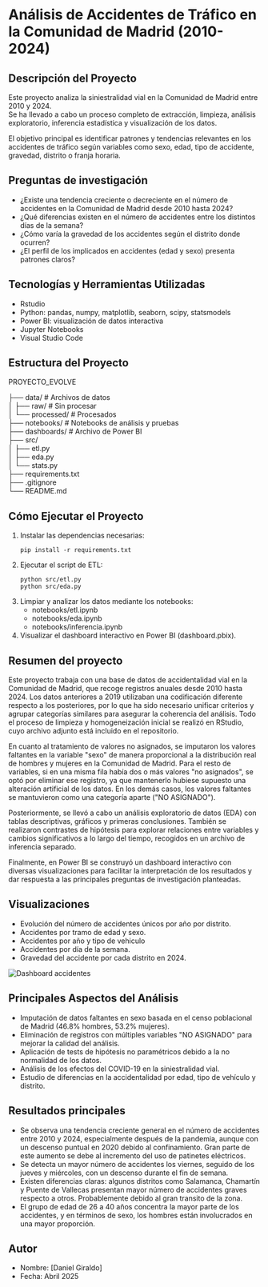 # Análisis de Accidentes de Tráfico en la Comunidad de Madrid (2010-2024)

## Descripción del Proyecto

Este proyecto analiza la siniestralidad vial en la Comunidad de Madrid entre 2010 y 2024.  
Se ha llevado a cabo un proceso completo de extracción, limpieza, análisis exploratorio, inferencia estadística y visualización de los datos.

El objetivo principal es identificar patrones y tendencias relevantes en los accidentes de tráfico según variables como sexo, edad, tipo de accidente, gravedad, distrito o franja horaria.

## Preguntas de investigación

- ¿Existe una tendencia creciente o decreciente en el número de accidentes en la Comunidad de Madrid desde 2010 hasta 2024?
- ¿Qué diferencias existen en el número de accidentes entre los distintos días de la semana?
- ¿Cómo varía la gravedad de los accidentes según el distrito donde ocurren?
- ¿El perfil de los implicados en accidentes (edad y sexo) presenta patrones claros?

## Tecnologías y Herramientas Utilizadas
- Rstudio
- Python: pandas, numpy, matplotlib, seaborn, scipy, statsmodels
- Power BI: visualización de datos interactiva
- Jupyter Notebooks
- Visual Studio Code

## Estructura del Proyecto
PROYECTO_EVOLVE

├── data/        # Archivos de datos                 
│   ├── raw/            # Sin procesar              
│   └── processed/      # Procesados                
├── notebooks/          # Notebooks de análisis y pruebas               
├── dashboards/         # Archivo de Power BI               
├── src/                
│   ├── etl.py          
│   ├── eda.py           
│   └── stats.py                 
├── requirements.txt                                   
├── .gitignore      
└── README.md


## Cómo Ejecutar el Proyecto

1. Instalar las dependencias necesarias:
    ```
    pip install -r requirements.txt
    ```
2. Ejecutar el script de ETL:
    ```
    python src/etl.py
    python src/eda.py
    ```
3. Limpiar y analizar los datos mediante los notebooks:
    - notebooks/etl.ipynb
    - notebooks/eda.ipynb
    - notebooks/inferencia.ipynb
4. Visualizar el dashboard interactivo en Power BI (dashboard.pbix).

## Resumen del proyecto

Este proyecto trabaja con una base de datos de accidentalidad vial en la Comunidad de Madrid, que recoge registros anuales desde 2010 hasta 2024. Los datos anteriores a 2019 utilizaban una codificación diferente respecto a los posteriores, por lo que ha sido necesario unificar criterios y agrupar categorías similares para asegurar la coherencia del análisis. Todo el proceso de limpieza y homogeneización inicial se realizó en RStudio, cuyo archivo adjunto está incluido en el repositorio.

En cuanto al tratamiento de valores no asignados, se imputaron los valores faltantes en la variable "sexo" de manera proporcional a la distribución real de hombres y mujeres en la Comunidad de Madrid. Para el resto de variables, si en una misma fila había dos o más valores "no asignados", se optó por eliminar ese registro, ya que mantenerlo hubiese supuesto una alteración artificial de los datos. En los demás casos, los valores faltantes se mantuvieron como una categoría aparte ("NO ASIGNADO").

Posteriormente, se llevó a cabo un análisis exploratorio de datos (EDA) con tablas descriptivas, gráficos y primeras conclusiones. También se realizaron contrastes de hipótesis para explorar relaciones entre variables y cambios significativos a lo largo del tiempo, recogidos en un archivo de inferencia separado.

Finalmente, en Power BI se construyó un dashboard interactivo con diversas visualizaciones para facilitar la interpretación de los resultados y dar respuesta a las principales preguntas de investigación planteadas.

## Visualizaciones 

- Evolución del número de accidentes únicos por año por distrito.
- Accidentes por tramo de edad y sexo.
- Accidentes por año y tipo de vehiculo
- Accidentes por día de la semana.
- Gravedad del accidente por cada distrito en 2024.


![Dashboard accidentes](dashboard.gif)

## Principales Aspectos del Análisis

- Imputación de datos faltantes en sexo basada en el censo poblacional de Madrid (46.8% hombres, 53.2% mujeres).
- Eliminación de registros con múltiples variables "NO ASIGNADO" para mejorar la calidad del análisis.
- Aplicación de tests de hipótesis no paramétricos debido a la no normalidad de los datos.
- Análisis de los efectos del COVID-19 en la siniestralidad vial.
- Estudio de diferencias en la accidentalidad por edad, tipo de vehículo y distrito.


## Resultados principales 

- Se observa una tendencia creciente general en el número de accidentes entre 2010 y 2024, especialmente después de la pandemia, aunque con un descenso puntual en 2020 debido al confinamiento. Gran parte de este aumento se debe al incremento del uso de patinetes eléctricos.
- Se detecta un mayor número de accidentes los viernes, seguido de los jueves y miércoles, con un descenso durante el fin de semana.
- Existen diferencias claras: algunos distritos como Salamanca, Chamartín y Puente de Vallecas presentan mayor número de accidentes graves respecto a otros. Probablemente debido al gran transito de la zona. 
- El grupo de edad de 26 a 40 años concentra la mayor parte de los accidentes, y en términos de sexo, los hombres están involucrados en una mayor proporción.

## Autor

- Nombre: [Daniel Giraldo]
- Fecha: Abril 2025

